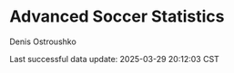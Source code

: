 # Advanced Soccer Statistics
Denis Ostroushko

<!-- gfm -->

Last successful data update: 2025-03-29 20:12:03 CST

